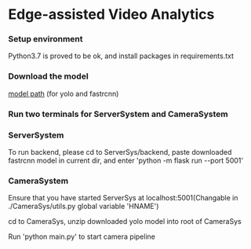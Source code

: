 
# Edge-assisted Video Analytics

### Setup environment

Python3.7 is proved to be ok, and install packages in requirements.txt

### Download the model

[model path](https://drive.google.com/drive/folders/1PpF4p9EHXWj3QScYRgeH3KcrCKIOfSsP?usp=sharing) (for yolo and fastrcnn)

### Run two terminals for ServerSystem and CameraSystem

### ServerSystem

To run backend, please cd to ServerSys/backend, paste downloaded fastrcnn model in current dir, and enter 'python -m flask run --port 5001'

### CameraSystem

Ensure that you have started ServerSys at localhost:5001(Changable in ./CameraSys/utils.py global variable 'HNAME')

cd to CameraSys, unzip downloaded yolo model into root of CameraSys

Run 'python main.py' to start camera pipeline
